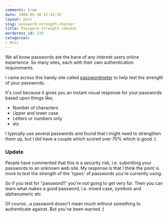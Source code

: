 ```yaml
---
comments: true
date: 2008-05-30 12:41:35
layout: post
slug: password-strength-checker
title: Password strength checker
wordpress_id: 239
categories:
- Misc
---
```


We all know passwords are the bane of any internet users online experience. So many sites, each with their own authentication requirements.

I came across this handy site called [passwordmeter](http://www.passwordmeter.com/) to help test the strength of your passwords.

It's cool because it gives you an instant visual response for your passwords based upon things like;
	
  * Number of characters
  * Upper and lower case
  * Letters or numbers only
  * etc

I typically use several passwords and found that I might need to strengthen them up, but I did have a couple which scored over 70% which is good :)

### Update

People have commented that this is a security risk, i.e. submitting your passwords to an unknown web site. My response is that I think the point is more to test the strength of the 'types' of passwords you're currently using.

So if you test for "password1" you're not going to get very far. Then you can learn what makes a good password, i.e. mixed case, symbols and alphanumeric etc

Of course...a password doesn't mean much without something to authenticate against. But you've been warned :)
